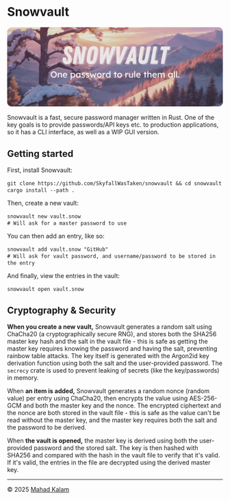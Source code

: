 # Snowvault

![Snowvault - One password to rule them all.](https://raw.githubusercontent.com/SkyfallWasTaken/snowvault/refs/heads/master/snowvault-hero.png)

Snowvault is a fast, secure password manager written in Rust. One of the key goals is to provide passwords/API keys etc. to production applications, so it has a CLI interface, as well as a WIP GUI version.

## Getting started

First, install Snowvault:

```
git clone https://github.com/SkyfallWasTaken/snowvault && cd snowvault
cargo install --path .
```

Then, create a new vault:
```
snowvault new vault.snow
# Will ask for a master password to use
```

You can then add an entry, like so:

```
snowvault add vault.snow "GitHub"
# Will ask for vault password, and username/password to be stored in the entry
```

And finally, view the entries in the vault:

```
snowvault open vault.snow
```

## Cryptography & Security

**When you create a new vault,** Snowvault generates a random salt using ChaCha20 (a cryptographically secure RNG), and stores both the SHA256 master key hash and the salt in the vault file - this is safe as getting the master key requires knowing the password and having the salt, preventing rainbow table attacks. The key itself is generated with the Argon2id key derivation function using both the salt and the user-provided password. The `secrecy` crate is used to prevent leaking of secrets (like the key/passwords) in memory.

When **an item is added,** Snowvault generates a random nonce (random value) per entry using ChaCha20, then encrypts the value using AES-256-GCM and both the master key and the nonce. The encrypted ciphertext and the nonce are both stored in the vault file - this is safe as the value can't be read without the master key, and the master key requires both the salt and the password to be derived.

When **the vault is opened,** the master key is derived using both the user-provided password and the stored salt. The key is then hashed with SHA256 and compared with the hash in the vault file to verify that it's valid. If it's valid, the entries in the file are decrypted using the derived master key.

---

© 2025 [Mahad Kalam](https://skyfall.dev)
